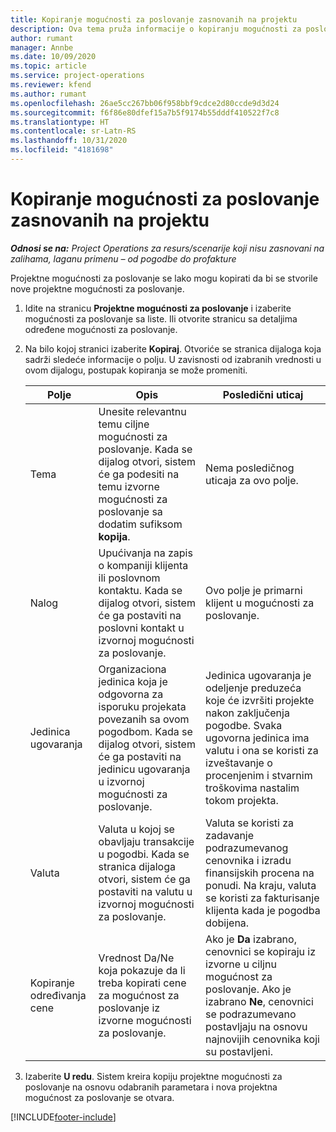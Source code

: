 ```yaml
---
title: Kopiranje mogućnosti za poslovanje zasnovanih na projektu
description: Ova tema pruža informacije o kopiranju mogućnosti za poslovanje zasnovanih na projektu u usluzi Project Operations.
author: rumant
manager: Annbe
ms.date: 10/09/2020
ms.topic: article
ms.service: project-operations
ms.reviewer: kfend
ms.author: rumant
ms.openlocfilehash: 26ae5cc267bb06f958bbf9cdce2d80ccde9d3d24
ms.sourcegitcommit: f6f86e80dfef15a7b5f9174b55dddf410522f7c8
ms.translationtype: HT
ms.contentlocale: sr-Latn-RS
ms.lasthandoff: 10/31/2020
ms.locfileid: "4181698"
---
```

# <a name="copy-project-based-opportunities"></a>Kopiranje mogućnosti za poslovanje zasnovanih na projektu

_**Odnosi se na:** Project Operations za resurs/scenarije koji nisu zasnovani na zalihama, laganu primenu – od pogodbe do profakture_


Projektne mogućnosti za poslovanje se lako mogu kopirati da bi se stvorile nove projektne mogućnosti za poslovanje. 

1. Idite na stranicu **Projektne mogućnosti za poslovanje** i izaberite mogućnosti za poslovanje sa liste. Ili otvorite stranicu sa detaljima određene mogućnosti za poslovanje. 
2. Na bilo kojoj stranici izaberite **Kopiraj**. Otvoriće se stranica dijaloga koja sadrži sledeće informacije o polju. U zavisnosti od izabranih vrednosti u ovom dijalogu, postupak kopiranja se može promeniti.

    | **Polje** | **Opis** | **Posledični uticaj** |
    | --- | --- | --- |
    | Tema | Unesite relevantnu temu ciljne mogućnosti za poslovanje. Kada se dijalog otvori, sistem će ga podesiti na temu izvorne mogućnosti za poslovanje sa dodatim sufiksom **kopija**. | Nema posledičnog uticaja za ovo polje. |
    | Nalog | Upućivanja na zapis o kompaniji klijenta ili poslovnom kontaktu. Kada se dijalog otvori, sistem će ga postaviti na poslovni kontakt u izvornoj mogućnosti za poslovanje. | Ovo polje je primarni klijent u mogućnosti za poslovanje. |
    | Jedinica ugovaranja | Organizaciona jedinica koja je odgovorna za isporuku projekata povezanih sa ovom pogodbom. Kada se dijalog otvori, sistem će ga postaviti na jedinicu ugovaranja u izvornoj mogućnosti za poslovanje. | Jedinica ugovaranja je odeljenje preduzeća koje će izvršiti projekte nakon zaključenja pogodbe. Svaka ugovorna jedinica ima valutu i ona se koristi za izveštavanje o procenjenim i stvarnim troškovima nastalim tokom projekta. |
    | Valuta | Valuta u kojoj se obavljaju transakcije u pogodbi. Kada se stranica dijaloga otvori, sistem će ga postaviti na valutu u izvornoj mogućnosti za poslovanje. | Valuta se koristi za zadavanje podrazumevanog cenovnika i izradu finansijskih procena na ponudi. Na kraju, valuta se koristi za fakturisanje klijenta kada je pogodba dobijena. |
    | Kopiranje određivanja cene | Vrednost Da/Ne koja pokazuje da li treba kopirati cene za mogućnost za poslovanje iz izvorne mogućnosti za poslovanje. | Ako je **Da** izabrano, cenovnici se kopiraju iz izvorne u ciljnu mogućnost za poslovanje. Ako je izabrano **Ne**, cenovnici se podrazumevano postavljaju na osnovu najnovijih cenovnika koji su postavljeni. |

3. Izaberite **U redu**. Sistem kreira kopiju projektne mogućnosti za poslovanje na osnovu odabranih parametara i nova projektna mogućnost za poslovanje se otvara.


[!INCLUDE[footer-include](../includes/footer-banner.md)]